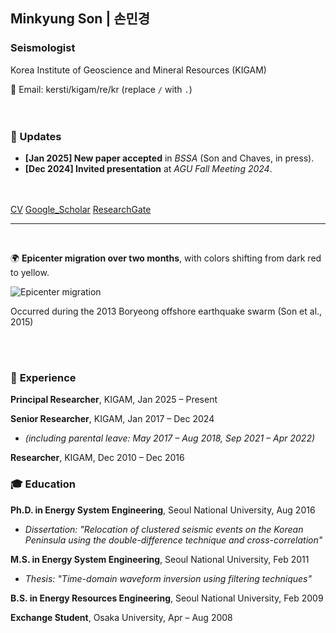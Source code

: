## Minkyung Son | 손민경
### Seismologist
Korea Institute of Geoscience and Mineral Resources (KIGAM)  

📧 Email: kersti/kigam/re/kr (replace `/` with `.`)  
<br><br>

### 📢 Updates
- **[Jan 2025] New paper accepted** in *BSSA* (Son and Chaves, in press).
- **[Dec 2024] Invited presentation** at *AGU Fall Meeting 2024*.
<br><br><br>

[CV](http://)
[Google_Scholar](https://scholar.google.com/citations?user=3ssY-5gAAAAJ&hl=en)
[ResearchGate](https://www.researchgate.net/profile/Minkyung-Son?ev=hdr_xprf)
<br>


---
<br>
<!--<details open>
  <summary><u>2013 Boryeong offshore earthquake sequence</u></summary> -->

🌍 **Epicenter migration over two months**, 
with colors shifting from dark red to yellow. 

  ![Epicenter migration](https://static-content.springer.com/esm/art%3A10.1007%2Fs12303-014-0038-2/MediaObjects/12303_2014_38_MOESM1_ESM.gif)

Occurred during the 2013 Boryeong offshore earthquake swarm (Son et al., 2015)<br>  
<!--</details>-->


<!--<details open>
  <summary><u>Experience & Education</u></summary>-->
<br>

<!--<details open>
  <summary><u>Experience & Education</u></summary>-->
<br>

### 💼 **Experience**  
**Principal Researcher**, KIGAM, Jan 2025 – Present  

**Senior Researcher**, KIGAM, Jan 2017 – Dec 2024  
- *(including parental leave: May 2017 – Aug 2018, Sep 2021 – Apr 2022)*  

**Researcher**, KIGAM, Dec 2010 – Dec 2016  

### 🎓 **Education**  
**Ph.D. in Energy System Engineering**, Seoul National University, Aug 2016  
- *Dissertation: "Relocation of clustered seismic events on the Korean Peninsula using the double-difference technique and cross-correlation"*  

**M.S. in Energy System Engineering**, Seoul National University, Feb 2011  
- *Thesis: "Time-domain waveform inversion using filtering techniques"*  

**B.S. in Energy Resources Engineering**, Seoul National University, Feb 2009  

**Exchange Student**, Osaka University, Apr – Aug 2008   

<!--</details>-->
<br><br><br>







